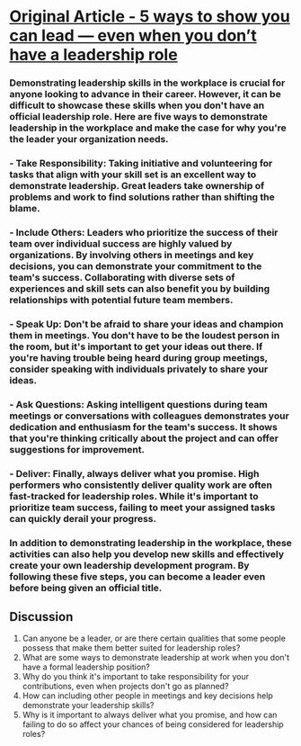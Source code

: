 # [Original Article - 5 ways to show you can lead — even when you don’t have a leadership role ](https://ideas.ted.com/5-unofficial-ways-to-show-leadership/)

### Demonstrating leadership skills in the workplace is crucial for anyone looking to advance in their career. However, it can be difficult to showcase these skills when you don't have an official leadership role. Here are five ways to demonstrate leadership in the workplace and make the case for why you're the leader your organization needs.

### - Take Responsibility: Taking initiative and volunteering for tasks that align with your skill set is an excellent way to demonstrate leadership. Great leaders take ownership of problems and work to find solutions rather than shifting the blame.

### - Include Others: Leaders who prioritize the success of their team over individual success are highly valued by organizations. By involving others in meetings and key decisions, you can demonstrate your commitment to the team's success. Collaborating with diverse sets of experiences and skill sets can also benefit you by building relationships with potential future team members.

### - Speak Up: Don't be afraid to share your ideas and champion them in meetings. You don't have to be the loudest person in the room, but it's important to get your ideas out there. If you're having trouble being heard during group meetings, consider speaking with individuals privately to share your ideas.

### - Ask Questions: Asking intelligent questions during team meetings or conversations with colleagues demonstrates your dedication and enthusiasm for the team's success. It shows that you're thinking critically about the project and can offer suggestions for improvement.

### - Deliver: Finally, always deliver what you promise. High performers who consistently deliver quality work are often fast-tracked for leadership roles. While it's important to prioritize team success, failing to meet your assigned tasks can quickly derail your progress.

### In addition to demonstrating leadership in the workplace, these activities can also help you develop new skills and effectively create your own leadership development program. By following these five steps, you can become a leader even before being given an official title.


## Discussion

1. Can anyone be a leader, or are there certain qualities that some people possess that make them better suited for leadership roles?
2. What are some ways to demonstrate leadership at work when you don't have a formal leadership position?
3. Why do you think it's important to take responsibility for your contributions, even when projects don't go as planned?
4. How can including other people in meetings and key decisions help demonstrate your leadership skills?
5. Why is it important to always deliver what you promise, and how can failing to do so affect your chances of being considered for leadership roles?
